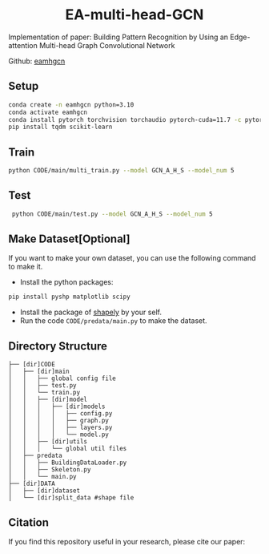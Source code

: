 # <center> EA-multi-head-GCN
Implementation of paper: Building Pattern Recognition by Using an Edge-attention Multi-head Graph Convolutional Network

Github: [eamhgcn](https://github.com/whtower/eamhgcn)

## Setup
```bash
conda create -n eamhgcn python=3.10
conda activate eamhgcn
conda install pytorch torchvision torchaudio pytorch-cuda=11.7 -c pytorch -c nvidia
pip install tqdm scikit-learn
```

## Train
```bash
python CODE/main/multi_train.py --model GCN_A_H_S --model_num 5
```

## Test
```bash
 python CODE/main/test.py --model GCN_A_H_S --model_num 5
```

## Make Dataset[Optional]
If you want to make your own dataset, you can use the following command to make it.
- Install the python packages:
```bash
pip install pyshp matplotlib scipy
```
- Install the package of [shapely](https://github.com/shapely/shapely) by your self.
- Run the code `CODE/predata/main.py` to make the dataset.

## Directory Structure
```
├── [dir]CODE
│   ├── [dir]main
│   │   ├── global config file
│   │   ├── test.py
│   │   └── train.py
│   │   ├── [dir]model
│   │   │   ├── [dir]models
│   │   │   │   ├── config.py
│   │   │   │   ├── graph.py
│   │   │   │   ├── layers.py
│   │   │   │   └── model.py
│   │   ├── [dir]utils
│   │   │   └── global util files
│   ├── predata
│   │   ├── BuildingDataLoader.py
│   │   ├── Skeleton.py
│   │   └── main.py
├── [dir]DATA
│   ├── [dir]dataset
│   └── [dir]split_data #shape file
```

## Citation
If you find this repository useful in your research, please cite our paper:
```

```
